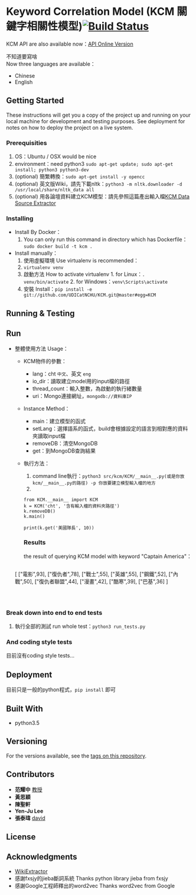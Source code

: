 # Keyword Correlation Model (KCM 關鍵字相關性模型)[![Build Status](https://travis-ci.com/UDICatNCHU/KCM.svg?token=XRWFynWvo8Gsjgh9wqTN&branch=master)](https://travis-ci.com/UDICatNCHU/KCM)

KCM API are also available now：[API Online Version](https://github.com/UDICatNCHU/udic-nlp-API)  

不知道要寫啥  
Now three languages are available：
* Chinese
* English

## Getting Started

These instructions will get you a copy of the project up and running on your local machine for development and testing purposes. See deployment for notes on how to deploy the project on a live system.

### Prerequisities

1. OS：Ubuntu / OSX would be nice
2. environment：need python3 `sudo apt-get update; sudo apt-get install; python3 python3-dev`
3. (optional) 簡繁轉換：`sudo apt-get install -y opencc`
4. (optional) 英文版Wiki，請先下載nltk：`python3 -m nltk.downloader -d /usr/local/share/nltk_data all`
4. (optional) 用各論壇資料建立KCM模型：請先參照這篇產出輸入檔[KCM Data Source Extractor](https://github.com/UDICatNCHU/KCM-Data-Source-Extractor)

### Installing

* Install By Docker：
  1. You can only run this command in directory which has Dockerfile：`sudo docker build -t kcm .`
* Install manually：
  1. 使用虛擬環境 Use virtualenv is recommended：
    1. `virtualenv venv`
    2. 啟動方法 How to activate virtualenv
      1. for Linux：`. venv/bin/activate`
      2. for Windows：`venv\Scripts\activate`
  2. 安裝 Install：`pip install -e git://github.com/UDICatNCHU/KCM.git@master#egg=KCM`

## Running & Testing

## Run

* 整體使用方法 Usage：

  * KCM物件的參數：
    * lang：cht `中文`、英文 `eng`
    * io_dir：讀取建立model用的input檔的路徑
    * thread_count：輸入整數，為啟動的執行緒數量
    * uri：Mongo連接網址，`mongodb://資料庫IP`
  * Instance Method：
    * main：建立模型的函式
    * setLang：選擇語系的函式，build會根據設定的語言到相對應的資料夾讀取input檔
    * removeDB：清空MongoDB
    * get：到MongoDB查詢結果

  * 執行方法：
    1. command line執行：`python3 src/kcm/KCM/__main__.py(或是你放kcm/__main__.py的路徑) -p 你放要建立模型輸入檔的地方`
    2.  
      ```
      from KCM.__main__ import KCM
      k = KCM('cht', '含有輸入檔的資料夾路徑')
      k.removeDB()
      k.main()

      print(k.get('美國隊長', 10))
      ```

      ### Results

      the result of querying KCM model with keyword "Captain America"：

      ```
  [
    ["電影",93],
    ["復仇者",78],
    ["戰士",55],
    ["英雄",55],
    ["鋼鐵",52],
    ["內戰",50],
    ["復仇者聯盟",44],
    ["漫畫",42],
    ["酷寒",39],
    ["巴基",36]
  ]
  ```



### Break down into end to end tests


1. 執行全部的測試 run whole test：`python3 run_tests.py`

### And coding style tests

目前沒有coding style tests...


## Deployment

目前只是一般的python程式，`pip install` 即可

## Built With

* python3.5

## Versioning

For the versions available, see the [tags on this repository](https://github.com/david30907d/KCM/releases).

## Contributors

* **范耀中** [教授](http://web.nchu.edu.tw/~yfan/)
* **黃思穎**
* **陳聖軒**
* **Yen-Ju Lee**
* **張泰瑋** [david](https://github.com/david30907d)

## License

## Acknowledgments

* [WikiExtractor](https://github.com/attardi/wikiextractor)
* 感謝fxsjy的jieba斷詞系統 Thanks python library jieba from fxsjy
* 感謝Google工程師釋出的word2vec Thanks word2vec from Google

